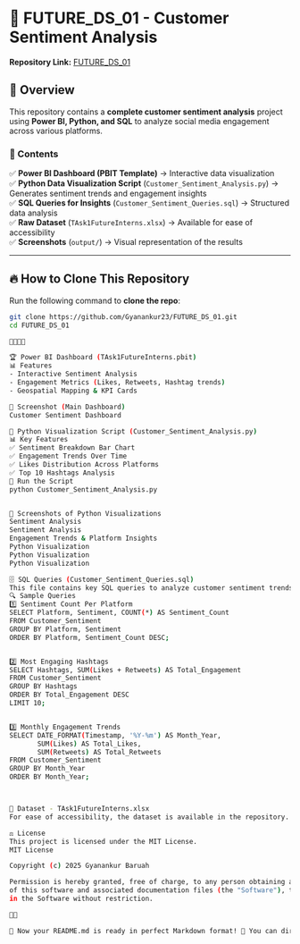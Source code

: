 # 🚀 FUTURE_DS_01 - Customer Sentiment Analysis  
**Repository Link:** [FUTURE_DS_01](https://github.com/Gyanankur23/FUTURE_DS_01.git)  

## 📌 Overview  
This repository contains a **complete customer sentiment analysis** project using **Power BI, Python, and SQL** to analyze social media engagement across various platforms.  

### **📂 Contents**
✅ **Power BI Dashboard (PBIT Template)** → Interactive data visualization  
✅ **Python Data Visualization Script** (`Customer_Sentiment_Analysis.py`) → Generates sentiment trends and engagement insights  
✅ **SQL Queries for Insights** (`Customer_Sentiment_Queries.sql`) → Structured data analysis  
✅ **Raw Dataset** (`TAsk1FutureInterns.xlsx`) → Available for ease of accessibility  
✅ **Screenshots** (`output/`) → Visual representation of the results  

---

## 🔥 How to Clone This Repository  
Run the following command to **clone the repo**:
```sh
git clone https://github.com/Gyanankur23/FUTURE_DS_01.git
cd FUTURE_DS_01



🏆 Power BI Dashboard (TAsk1FutureInterns.pbit)
📊 Features
- Interactive Sentiment Analysis
- Engagement Metrics (Likes, Retweets, Hashtag trends)
- Geospatial Mapping & KPI Cards

📸 Screenshot (Main Dashboard)
Customer Sentiment Dashboard

🐍 Python Visualization Script (Customer_Sentiment_Analysis.py)
📊 Key Features
✅ Sentiment Breakdown Bar Chart
✅ Engagement Trends Over Time
✅ Likes Distribution Across Platforms
✅ Top 10 Hashtags Analysis
🚀 Run the Script
python Customer_Sentiment_Analysis.py


📸 Screenshots of Python Visualizations
Sentiment Analysis
Sentiment Analysis
Engagement Trends & Platform Insights
Python Visualization
Python Visualization
Python Visualization

🗄️ SQL Queries (Customer_Sentiment_Queries.sql)
This file contains key SQL queries to analyze customer sentiment trends.
🔍 Sample Queries
1️⃣ Sentiment Count Per Platform
SELECT Platform, Sentiment, COUNT(*) AS Sentiment_Count
FROM Customer_Sentiment
GROUP BY Platform, Sentiment
ORDER BY Platform, Sentiment_Count DESC;


2️⃣ Most Engaging Hashtags
SELECT Hashtags, SUM(Likes + Retweets) AS Total_Engagement
FROM Customer_Sentiment
GROUP BY Hashtags
ORDER BY Total_Engagement DESC
LIMIT 10;


3️⃣ Monthly Engagement Trends
SELECT DATE_FORMAT(Timestamp, '%Y-%m') AS Month_Year,
       SUM(Likes) AS Total_Likes, 
       SUM(Retweets) AS Total_Retweets
FROM Customer_Sentiment
GROUP BY Month_Year
ORDER BY Month_Year;



📂 Dataset - TAsk1FutureInterns.xlsx
For ease of accessibility, the dataset is available in the repository.

⚖️ License
This project is licensed under the MIT License.
MIT License

Copyright (c) 2025 Gyanankur Baruah

Permission is hereby granted, free of charge, to any person obtaining a copy
of this software and associated documentation files (the "Software"), to deal
in the Software without restriction.



🎯 Now your README.md is ready in perfect Markdown format! 🚀 You can directly upload this to GitHub and it will render properly. Let me know if you need any modifications!


